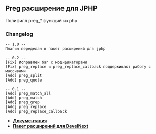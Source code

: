 ## Preg расширение для JPHP
Полифилл preg_* функций из php

### Changelog
```
-- 1.0 --
Плагин переделан в пакет расширений для jphp

-- 0.2 --
[Fix] Исправлен баг с модификаторами
[Fix] preg_replace и preg_replace_callback поддерживают работу с массивами
[Add] preg_split
[Add] preg_quote

-- 0.1 --
[Add] preg_match_all
[Add] preg_match
[Add] preg_grep
[Add] preg_replace
[Add] preg_replace_callback
```

- [**Документация**](api-docs/README.md)
- [**Пакет расширений для DevelNext**](https://github.com/TsSaltan/preg/releases)
